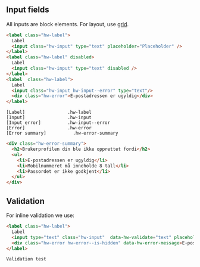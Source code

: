 ## Input fields

All inputs are block elements. For layout, use [grid]('/Grid').

```html
<label class="hw-label">
  Label
  <input class="hw-input" type="text" placeholder="Placeholder" />
</label>
<label class="hw-label" disabled>
  Label
  <input class="hw-input" type="text" disabled />
</label>
<label  class="hw-label">
  Label
  <input class="hw-input hw-input--error" type="text"/>
  <div class="hw-error">E-postadressen er ugyldig</div>
</label>
```

```code
[Label]                .hw-label
[Input]                .hw-input
[Input error]          .hw-input--error
[Error]                .hw-error
[Error summary]          .hw-error-summary
```

```html
<div class="hw-error-summary">
  <h2>Brukerprofilen din ble ikke opprettet fordi</h2>
  <ul>
    <li>E-postadressen er ugyldig</li>
    <li>Mobilnummeret må inneholde 8 tall</li>
    <li>Passordet er ikke godkjent</li>
  </ul>
</div>
```

## Validation
For inline validation we use:

```html
<label class="hw-label">
  Label
  <input type="text" class="hw-input"  data-hw-validate="text" placeholder="Type 4 letters to test validation" />
  <div class="hw-error hw-error--is-hidden" data-hw-error-message>E-postadressen er ugyldig</div>
</label>
```
```hint|neutral
Validation test
```
